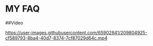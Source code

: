 # MY FAQ
##Video

https://user-images.githubusercontent.com/65902841/209804925-cf589793-8ba4-40d7-8374-7cf87029d64c.mp4

